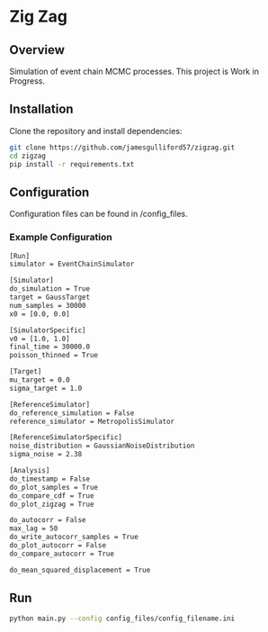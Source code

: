 # Zig Zag 

## Overview
Simulation of event chain MCMC processes. This project is Work in Progress.

## Installation
Clone the repository and install dependencies:
```bash
git clone https://github.com/jamesgulliford57/zigzag.git
cd zigzag
pip install -r requirements.txt
```

## Configuration 
Configuration files can be found in /config_files.
### Example Configuration
```bash
[Run]
simulator = EventChainSimulator

[Simulator]
do_simulation = True
target = GaussTarget
num_samples = 30000 
x0 = [0.0, 0.0]

[SimulatorSpecific]
v0 = [1.0, 1.0]
final_time = 30000.0
poisson_thinned = True

[Target]
mu_target = 0.0
sigma_target = 1.0

[ReferenceSimulator]
do_reference_simulation = False 
reference_simulator = MetropolisSimulator 

[ReferenceSimulatorSpecific]
noise_distribution = GaussianNoiseDistribution
sigma_noise = 2.38

[Analysis]
do_timestamp = False
do_plot_samples = True
do_compare_cdf = True
do_plot_zigzag = True

do_autocorr = False
max_lag = 50
do_write_autocorr_samples = True
do_plot_autocorr = False
do_compare_autocorr = True

do_mean_squared_displacement = True
```
## Run
```bash
python main.py --config config_files/config_filename.ini
```

